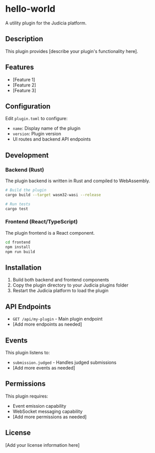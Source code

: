 # hello-world

A utility plugin for the Judicia platform.

## Description

This plugin provides [describe your plugin's functionality here].

## Features

- [Feature 1]
- [Feature 2]
- [Feature 3]

## Configuration

Edit `plugin.toml` to configure:

- `name`: Display name of the plugin
- `version`: Plugin version
- UI routes and backend API endpoints

## Development

### Backend (Rust)

The plugin backend is written in Rust and compiled to WebAssembly.

```bash
# Build the plugin
cargo build --target wasm32-wasi --release

# Run tests
cargo test
```

### Frontend (React/TypeScript)

The plugin frontend is a React component.

```bash
cd frontend
npm install
npm run build
```

## Installation

1. Build both backend and frontend components
2. Copy the plugin directory to your Judicia plugins folder
3. Restart the Judicia platform to load the plugin

## API Endpoints

- `GET /api/my-plugin` - Main plugin endpoint
- [Add more endpoints as needed]

## Events

This plugin listens to:

- `submission.judged` - Handles judged submissions
- [Add more events as needed]

## Permissions

This plugin requires:

- Event emission capability
- WebSocket messaging capability
- [Add more permissions as needed]

## License

[Add your license information here]
